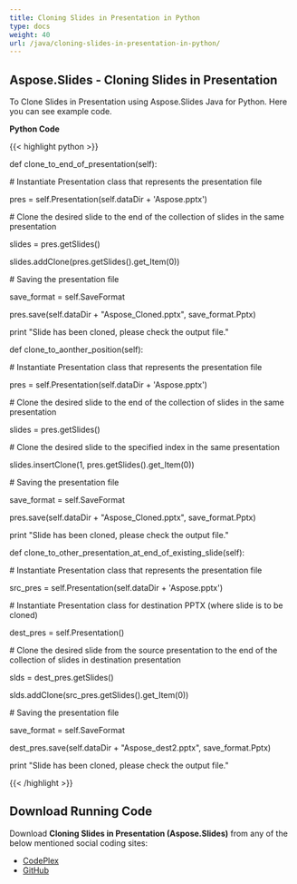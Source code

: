 ```yaml
---
title: Cloning Slides in Presentation in Python
type: docs
weight: 40
url: /java/cloning-slides-in-presentation-in-python/
---
```


## **Aspose.Slides - Cloning Slides in Presentation**
To Clone Slides in Presentation using Aspose.Slides Java for Python. Here you can see example code.

**Python Code**

{{< highlight python >}}

 def clone_to_end_of_presentation(self):

\# Instantiate Presentation class that represents the presentation file

pres = self.Presentation(self.dataDir + 'Aspose.pptx')

\# Clone the desired slide to the end of the collection of slides in the same presentation

slides = pres.getSlides()

slides.addClone(pres.getSlides().get_Item(0))

\# Saving the presentation file

save_format = self.SaveFormat

pres.save(self.dataDir + "Aspose_Cloned.pptx", save_format.Pptx)

print "Slide has been cloned, please check the output file." 

def clone_to_aonther_position(self):

\# Instantiate Presentation class that represents the presentation file

pres = self.Presentation(self.dataDir + 'Aspose.pptx')

\# Clone the desired slide to the end of the collection of slides in the same presentation

slides = pres.getSlides()

\# Clone the desired slide to the specified index in the same presentation

slides.insertClone(1, pres.getSlides().get_Item(0))

\# Saving the presentation file

save_format = self.SaveFormat

pres.save(self.dataDir + "Aspose_Cloned.pptx", save_format.Pptx)

print "Slide has been cloned, please check the output file." 

def clone_to_other_presentation_at_end_of_existing_slide(self):

\# Instantiate Presentation class that represents the presentation file

src_pres = self.Presentation(self.dataDir + 'Aspose.pptx')

\# Instantiate Presentation class for destination PPTX (where slide is to be cloned)

dest_pres = self.Presentation()

\# Clone the desired slide from the source presentation to the end of the collection of slides in destination presentation

slds = dest_pres.getSlides()

slds.addClone(src_pres.getSlides().get_Item(0))

\# Saving the presentation file

save_format = self.SaveFormat

dest_pres.save(self.dataDir + "Aspose_dest2.pptx", save_format.Pptx)

print "Slide has been cloned, please check the output file."


{{< /highlight >}}
## **Download Running Code**
Download **Cloning Slides in Presentation (Aspose.Slides)** from any of the below mentioned social coding sites:

- [CodePlex](https://asposeslidesjavapython.codeplex.com/releases/view/620922)
- [GitHub](https://github.com/aspose-slides/Aspose.Slides-for-Java/releases/tag/Aspose.Slides_Java_for_Python-v1.0)
